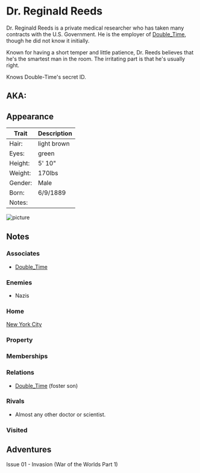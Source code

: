 <!--
type: non-player-character
created-by:
-->

# Dr. Reginald Reeds

Dr. Reginald Reeds is a private medical researcher who has taken many contracts with the U.S. Government.  He is the employer of [Double_Time](../player_characters/Double_Time.md), though he did not know it initially.

Known for having a short temper and little patience, Dr. Reeds believes that he's the smartest man in the room.  The irritating part is that he's usually right.

Knows Double-Time's secret ID.

## AKA:

## Appearance
Trait | Description
-- | --
Hair: | light brown
Eyes: | green
Height: | 5' 10"
Weight: | 170lbs
Gender: | Male
Born: | 6/9/1889
Notes: |

![picture](https://www.adelaide.edu.au/news-image/lumen/5%5flab.jpg)

## Notes

### Associates
- [Double_Time](../player_characters/Double_Time.md)

### Enemies
- Nazis

### Home
[New York City](../locations/New_York_City.md)

### Property

### Memberships

### Relations
- [Double_Time](../player_characters/Double_Time.md) (foster son)

### Rivals
- Almost any other doctor or scientist.

### Visited

## Adventures
Issue 01 - Invasion (War of the Worlds Part 1)


<!-- GM Notes
[Character Sheet](https://legends-of-the-golden-age.github.io/LotGA/pdf/Reginald_Reeds.pdf)
-->